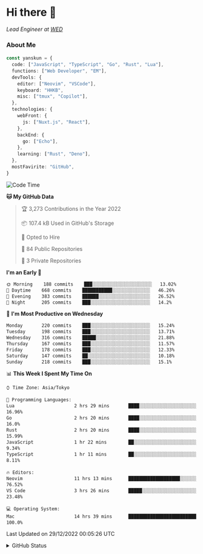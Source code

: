 # Hi there&nbsp;:wave:

_Lead Engineer at [WED](https://github.com/wedinc)_

### About Me

```ts
const yanskun = {
  code: ["JavaScript", "TypeScript", "Go", "Rust", "Lua"],
  functions: ["Web Developer", "EM"],
  devTools: {
    editor: ["Neovim", "VSCode"],
    keyboard: "HHKB",
    misc: ["tmux", "Copilot"],
  },
  technologies: {
    webFront: {
      js: ["Nuxt.js", "React"],
    },
    backEnd: {
      go: ["Echo"],
    },
    learning: ["Rust", "Deno"],
  },
  mostFavirite: "GitHub",
}
```

<!--START_SECTION:waka-->
![Code Time](http://img.shields.io/badge/Code%20Time-53%20hrs%205%20mins-blue)

**🐱 My GitHub Data** 

> 🏆 3,273 Contributions in the Year 2022
 > 
> 📦 107.4 kB Used in GitHub's Storage 
 > 
> 💼 Opted to Hire
 > 
> 📜 84 Public Repositories 
 > 
> 🔑 3 Private Repositories  
 > 
**I'm an Early 🐤** 

```text
🌞 Morning    188 commits    ███░░░░░░░░░░░░░░░░░░░░░░   13.02% 
🌆 Daytime    668 commits    ███████████░░░░░░░░░░░░░░   46.26% 
🌃 Evening    383 commits    ██████░░░░░░░░░░░░░░░░░░░   26.52% 
🌙 Night      205 commits    ███░░░░░░░░░░░░░░░░░░░░░░   14.2%

```
📅 **I'm Most Productive on Wednesday** 

```text
Monday       220 commits    ███░░░░░░░░░░░░░░░░░░░░░░   15.24% 
Tuesday      198 commits    ███░░░░░░░░░░░░░░░░░░░░░░   13.71% 
Wednesday    316 commits    █████░░░░░░░░░░░░░░░░░░░░   21.88% 
Thursday     167 commits    ███░░░░░░░░░░░░░░░░░░░░░░   11.57% 
Friday       178 commits    ███░░░░░░░░░░░░░░░░░░░░░░   12.33% 
Saturday     147 commits    ██░░░░░░░░░░░░░░░░░░░░░░░   10.18% 
Sunday       218 commits    ███░░░░░░░░░░░░░░░░░░░░░░   15.1%

```


📊 **This Week I Spent My Time On** 

```text
⌚︎ Time Zone: Asia/Tokyo

💬 Programming Languages: 
Lua                      2 hrs 29 mins       ████░░░░░░░░░░░░░░░░░░░░░   16.96% 
Go                       2 hrs 20 mins       ████░░░░░░░░░░░░░░░░░░░░░   16.0% 
Rust                     2 hrs 20 mins       ████░░░░░░░░░░░░░░░░░░░░░   15.99% 
JavaScript               1 hr 22 mins        ██░░░░░░░░░░░░░░░░░░░░░░░   9.34% 
TypeScript               1 hr 11 mins        ██░░░░░░░░░░░░░░░░░░░░░░░   8.11%

🔥 Editors: 
Neovim                   11 hrs 13 mins      ███████████████████░░░░░░   76.52% 
VS Code                  3 hrs 26 mins       █████░░░░░░░░░░░░░░░░░░░░   23.48%

💻 Operating System: 
Mac                      14 hrs 39 mins      █████████████████████████   100.0%

```


 Last Updated on 29/12/2022 00:05:26 UTC
<!--END_SECTION:waka-->

<details>
<summary>GitHub Status</summary>
<picture>
  <source media="(prefers-color-scheme: dark)" srcset="https://raw.githubusercontent.com/yanskun/yanskun/master/profile-summary-card-output/nord_dark/0-profile-details.svg">
 <img src="https://raw.githubusercontent.com/yanskun/yanskun/master/profile-summary-card-output/default/0-profile-details.svg">
</picture>
<br>
<picture>
  <source media="(prefers-color-scheme: dark)" srcset="https://raw.githubusercontent.com/yanskun/yanskun/master/profile-summary-card-output/nord_dark/1-repos-per-language.svg">
 <img src="https://raw.githubusercontent.com/yanskun/yanskun/master/profile-summary-card-output/default/1-repos-per-language.svg">
</picture>
<picture>
  <source media="(prefers-color-scheme: dark)" srcset="https://raw.githubusercontent.com/yanskun/yanskun/master/profile-summary-card-output/nord_dark/2-most-commit-language.svg">
 <img src="https://raw.githubusercontent.com/yanskun/yanskun/master/profile-summary-card-output/default/2-most-commit-language.svg">
</picture>
<br>
<picture>
  <source media="(prefers-color-scheme: dark)" srcset="https://raw.githubusercontent.com/yanskun/yanskun/master/profile-summary-card-output/nord_dark/3-stats.svg">
 <img src="https://raw.githubusercontent.com/yanskun/yanskun/master/profile-summary-card-output/default/3-stats.svg">
</picture>
<picture>
  <source media="(prefers-color-scheme: dark)" srcset="https://raw.githubusercontent.com/yanskun/yanskun/master/profile-summary-card-output/nord_dark/4-productive-time.svg">
 <img src="https://raw.githubusercontent.com/yanskun/yanskun/master/profile-summary-card-output/default/4-productive-time.svg">
</picture>
</details>
